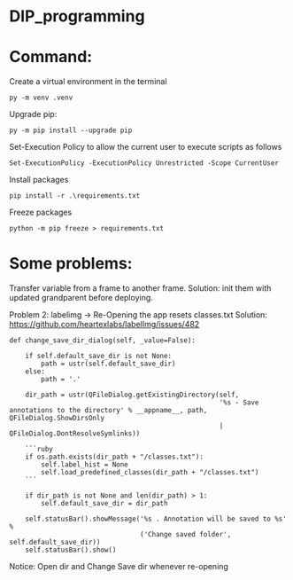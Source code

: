 ﻿# DIP_programming

# Command:
Create a virtual environment in the terminal
```
py -m venv .venv
```

Upgrade pip:
```
py -m pip install --upgrade pip
```

Set-Execution Policy to allow the current user to execute scripts as follows
```
Set-ExecutionPolicy -ExecutionPolicy Unrestricted -Scope CurrentUser
```

Install packages
```
pip install -r .\requirements.txt
```

Freeze packages
```
python -m pip freeze > requirements.txt
```

# Some problems:
Transfer variable from a frame to another frame. 
Solution: init them with updated grandparent before deploying.

Problem 2: labelimg -> Re-Opening the app resets classes.txt 
Solution: https://github.com/heartexlabs/labelImg/issues/482
```
def change_save_dir_dialog(self, _value=False):

    if self.default_save_dir is not None:
        path = ustr(self.default_save_dir)
    else:
        path = '.'

    dir_path = ustr(QFileDialog.getExistingDirectory(self,
                                                     '%s - Save annotations to the directory' % __appname__, path,  QFileDialog.ShowDirsOnly
                                                     | QFileDialog.DontResolveSymlinks))
    
    ```ruby
    if os.path.exists(dir_path + "/classes.txt"):
        self.label_hist = None
        self.load_predefined_classes(dir_path + "/classes.txt")
    ```
    
    if dir_path is not None and len(dir_path) > 1:
        self.default_save_dir = dir_path

    self.statusBar().showMessage('%s . Annotation will be saved to %s' %
                                 ('Change saved folder', self.default_save_dir))
    self.statusBar().show()
```
Notice: Open dir and Change Save dir whenever re-opening
